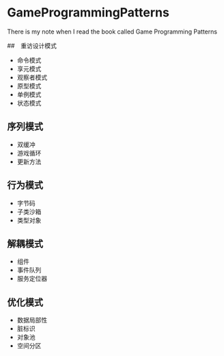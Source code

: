# GameProgrammingPatterns
There is my note when I read the book called Game Programming Patterns

##　重访设计模式

* 命令模式
* 享元模式
* 观察者模式
* 原型模式
* 单例模式
* 状态模式

## 序列模式

* 双缓冲
* 游戏循环
* 更新方法

## 行为模式

* 字节码
* 子类沙箱
* 类型对象

## 解耦模式

* 组件
* 事件队列
* 服务定位器

## 优化模式

* 数据局部性
* 脏标识
* 对象池
* 空间分区